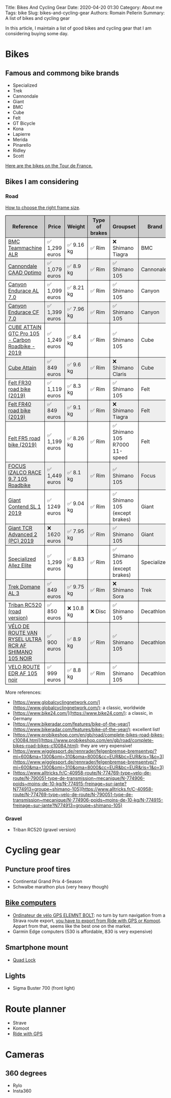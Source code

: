Title: Bikes And Cycling Gear
Date: 2020-04-20 01:30
Category: About me
Tags: bike
Slug: bikes-and-cycling-gear
Authors: Romain Pellerin
Summary: A list of bikes and cycling gear

In this article, I maintain a list of good bikes and cycling gear that I am considering buying some day.

# Bikes

## Famous and commong bike brands

- Specialized
- Trek
- Cannondale
- Giant
- BMC
- Cube
- Felt
- GT Bicycle
- Kona
- Lapierre
- Merida
- Pinarello
- Ridley
- Scott

[Here are the bikes on the Tour de France.](https://www.bikeradar.com/features/pro-bike/tour-de-france-bikes/)

## Bikes I am considering

### Road

[How to choose the right frame size](https://www.cyclos-madic.com/choisirsonvelo.htm).

<style>
table { border-collapse: collapse; }
th { background-color: #ccc; }
tr:nth-child(even) { background-color: #eee; }
th, td { border: 1px solid black; }
</style>

| Reference                                                                                                                                                                                   | Price          | Weight     | Type of brakes | Groupset                       | Brand       |
| ------------------------------------------------------------------------------------------------------------------------------------------------------------------------------------------- | -------------- | ---------- | -------------- | ------------------------------ | ----------- |
| [BMC Teammachine ALR](https://www.alltricks.fr/F-41505-velos-route-_-cyclocross-_-triathlon/P-1156884-velo_de_route_bmc_teammachine_alr_two_shimano_tiagra_10v_700_mm_gris_jaune_fluo_2020) | ✅ 1,299 euros | ✅ 9.16 kg | ✅ Rim         | ❌ Shimano Tiagra              | BMC         |
| [Cannondale CAAD Optimo](https://www.bike24.com/p2342296.html?menu=1000,173,157)                                                                                                            | ✅ 1,079 euros | ✅ 8.9 kg  | ✅ Rim         | ✅ Shimano 105                 | Cannonale   |
| [Canyon Endurace AL 7.0](https://www.canyon.com/en-de/road-bikes/endurance-bikes/endurace/endurace-al-7.0/2392.html?dwvar_2392_pv_rahmenfarbe=RD%2FBK)                                      | ✅ 1,099 euros | ✅ 8.21 kg | ✅ Rim         | ✅ Shimano 105                 | Canyon      |
| [Canyon Endurace CF 7.0](https://www.canyon.com/en-de/road-bikes/endurance-bikes/endurace/endurace-cf-7.0/2508.html?dwvar_2508_pv_rahmenfarbe=RD%2FWH)                                      | ✅ 1,399 euros | ✅ 7.96 kg | ✅ Rim         | ✅ Shimano 105                 | Canyon      |
| [CUBE ATTAIN GTC Pro 105 - Carbon Roadbike - 2019](https://www.bike24.com/p2188261.html?menu=1000,173,157)                                                                                  | ✅ 1,249 euros | ✅ 8.4 kg  | ✅ Rim         | ✅ Shimano 105                 | Cube        |
| [Cube Attain](https://www.cube.eu/fr/2020/bikes/road/road-race/attain/cube-attain-greynflashyellow-2020/)                                                                                   | ✅ 849 euros   | ✅ 9.6 kg  | ✅ Rim         | ❌ Shimano Claris              | Cube        |
| [Felt FR30 road bike (2019)](https://www.wigglesport.de/felt-fr30-rennrad-2019/)                                                                                                            | ✅ 1,119 euros | ✅ 8.3 kg  | ✅ Rim         | ✅ Shimano 105                 | Felt        |
| [Felt FR40 road bike (2019)](https://www.wigglesport.de/felt-fr40-rennrad-2019/)                                                                                                            | ✅ 849 euros   | ✅ 9.1 kg  | ✅ Rim         | ❌ Shimano Tiagra              | Felt        |
| [Felt FR5 road bike (2019)](https://www.wigglesport.de/felt-fr5-rennrad-2019/)                                                                                                              | ✅ 1,199 euros | ✅ 8.26 kg | ✅ Rim         | ✅ Shimano 105 R7000 11-speed  | Felt        |
| [FOCUS IZALCO RACE 9.7 105 Roadbike](https://www.bike24.com/p2347326.html?menu=1000,173,157)                                                                                                | ✅ 1,449 euros | ✅ 8.1 kg  | ✅ Rim         | ✅ Shimano 105                 | Focus       |
| [Giant Contend SL 1 2019](https://www.giant-bicycles.com/fr/contend-sl-1)                                                                                                                   | ✅ 1249 euros  | ✅ 9.04 kg | ✅ Rim         | ✅ Shimano 105 (except brakes) | Giant       |
| [Giant TCR Advanced 2 (PC) 2019](https://www.giant-bicycles.com/fr/tcr-advanced-2--pc-)                                                                                                     | ❌ 1620 euros  | ✅ 7.95 kg | ✅ Rim         | ✅ Shimano 105                 | Giant       |
| [Specialized Allez Elite](https://www.specialized.com/de/en/allez-elite/p/171313?color=274140-171313)                                                                                       | ✅ 1,299 euros | ✅ 8.83 kg | ✅ Rim         | ✅ Shimano 105 (except brakes) | Specialized |
| [Trek Domane AL 3](https://www.trekbikes.com/us/en_US/bikes/road-bikes/performance-road-bikes/domane/domane-al/domane-al-3/p/23526/)                                                        | ✅ 849 euros   | ✅ 9.75 kg | ✅ Rim         | ❌ Shimano Sora                | Trek        |
| [Triban RC520 (road version)](https://www.decathlon.fr/p/velo-route-cyclotouriste-triban-rc520-frein-disque/_/R-p-301734?mc=8502389&c=BLEU)                                                 | ✅ 850 euros   | ❌ 10.8 kg | ❌ Disc        | ✅ Shimano 105                 | Decathlon   |
| [VÉLO DE ROUTE VAN RYSEL ULTRA RCR AF SHIMANO 105 NOIR](https://www.decathlon.fr/p/velo-de-route-van-rysel-ultra-rcr-af-shimano-105-noir/_/R-p-303344?mc=8529249&c=NOIR)                    | ✅ 900 euros   | ✅ 8.9 kg  | ✅ Rim         | ✅ Shimano 105                 | Decathlon   |
| [VELO ROUTE EDR AF 105 noir](https://www.decathlon.fr/p/velo-route-edr-af-105-noir/_/R-p-305449?mc=8529300&c=NOIR)                                                                          | ✅ 999 euros   | ✅ 8.8 kg  | ✅ Rim         | ✅ Shimano 105                 | Decathlon   |

More references:

- [https://www.globalcyclingnetwork.com/](https://www.globalcyclingnetwork.com/): a classic, worldwide
- [https://www.bike24.com/](https://www.bike24.com/): a classic, in Germany
- [https://www.bikeradar.com/features/bike-of-the-year/](https://www.bikeradar.com/features/bike-of-the-year/): excellent list!
- [https://www.probikeshop.com/en/gb/road/complete-bikes-road-bikes-c10084.html](https://www.probikeshop.com/en/gb/road/complete-bikes-road-bikes-c10084.html): they are very expensive!
- [https://www.wigglesport.de/rennrader/felgenbremse-bremsentyp/?mi=600&ma=1300&omi=310&oma=8000&cc=EUR&bc=EUR&ris=1&o=3](https://www.wigglesport.de/rennrader/felgenbremse-bremsentyp/?mi=600&ma=1300&omi=310&oma=8000&cc=EUR&bc=EUR&ris=1&o=3)
- [https://www.alltricks.fr/C-40958-route/N-774769-type~velo-de-route/N-790051-type-de-transmission~mecanique/N-774906-poids~moins-de-10-kg/N-774915-freinage~sur-jante?N774913=groupe~shimano-105](https://www.alltricks.fr/C-40958-route/N-774769-type~velo-de-route/N-790051-type-de-transmission~mecanique/N-774906-poids~moins-de-10-kg/N-774915-freinage~sur-jante?N774913=groupe~shimano-105)

### Gravel

- Triban RC520 (gravel version)

# Cycling gear

## Puncture proof tires

- Continental Grand Prix 4-Season
- Schwalbe marathon plus (very heavy though)

## [Bike computers](https://www.telegraph.co.uk/health-fitness/body/best-gps-cycle-computers/)

- [Ordinateur de vélo GPS ELEMNT BOLT](https://fr-eu.wahoofitness.com/devices/bike-computers/gps-elemnt-bolt): no turn by turn navigation from a Strava route export, [you have to export from Ride with GPS or Komoot](https://www.youtube.com/watch?v=ccDMxcW1BuM). Appart from that, seems like the best one on the market.
- Garmin Edge computers (530 is affordable, 830 is very expensive)

## Smartphone mount

- [Quad Lock](https://www.quadlockcase.eu/)

## Lights

- Sigma Buster 700 (front light)

# Route planner

- Strave
- Komoot
- [Ride with GPS](https://ridewithgps.com/)

# Cameras

## 360 degrees

- Rylo
- Insta360
